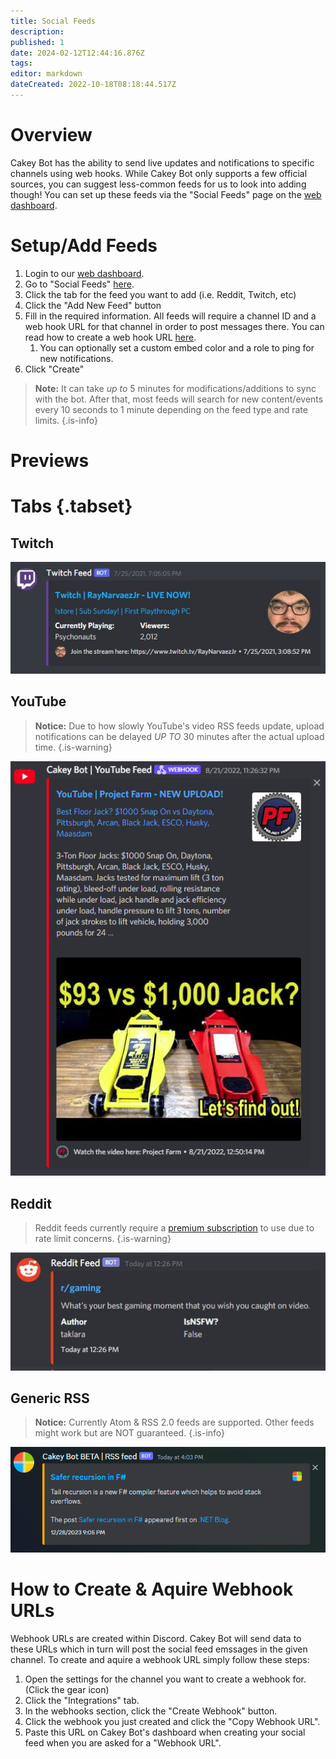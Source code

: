 ```yaml
---
title: Social Feeds
description: 
published: 1
date: 2024-02-12T12:44:16.876Z
tags: 
editor: markdown
dateCreated: 2022-10-18T08:18:44.517Z
---
```


# Overview

Cakey Bot has the ability to send live updates and notifications to specific channels using web hooks. While Cakey Bot only supports a few official sources, you can suggest less-common feeds for us to look into adding though! You can set up these feeds via the "Social Feeds" page on the [web dashboard](https://cakey.bot/dashboard/public).

# Setup/Add Feeds

1. Login to our [web dashboard](https://cakey.bot/dashboard/).
2. Go to "Social Feeds" [here](https://cakey.bot/dashboard/public/feeds).
3. Click the tab for the feed you want to add (i.e. Reddit, Twitch, etc)
4. Click the "Add New Feed" button
5. Fill in the required information. All feeds will require a channel ID and a web hook URL for that channel in order to post messages there. You can read how to create a web hook URL [here](https://support.discord.com/hc/en-us/articles/228383668-Intro-to-Webhooks).
   1. You can optionally set a custom embed color and a role to ping for new notifications.
6. Click "Create"

> **Note:** It can take _up to_ 5 minutes for modifications/additions to sync with the bot. After that, most feeds will search for new content/events every 10 seconds to 1 minute depending on the feed type and rate limits.
{.is-info}

# Previews
# Tabs {.tabset}
## Twitch
![](/twitch.png)

## YouTube
> **Notice:** Due to how slowly YouTube's video RSS feeds update, upload notifications can be delayed _UP TO_ 30 minutes after the actual upload time. &#x20;
{.is-warning}

![](/youtube2.png)

## Reddit
> Reddit feeds currently require a [premium subscription](https://cakey.bot/premium.php) to use due to rate limit concerns.
{.is-warning}

![](/reddit.png)

## Generic RSS 
> **Notice:** Currently Atom & RSS 2.0 feeds are supported. Other feeds might work but are NOT guaranteed.
{.is-info}

![](/image_(11).png)

# How to Create & Aquire Webhook URLs
Webhook URLs are created within Discord. Cakey Bot will send data to these URLs which in turn will post the social feed emssages in the given channel. To create and aquire a webhook URL simply follow these steps: 
1. Open the settings for the channel you want to create a webhook for. (Click the gear icon)
2. Click the "Integrations" tab.
3. In the webhooks section, click the "Create Webhook" button.
4. Click the webhook you just created and click the "Copy Webhook URL".
5. Paste this URL on Cakey Bot's dashboard when creating your social feed when you are asked for a "Webhook URL".